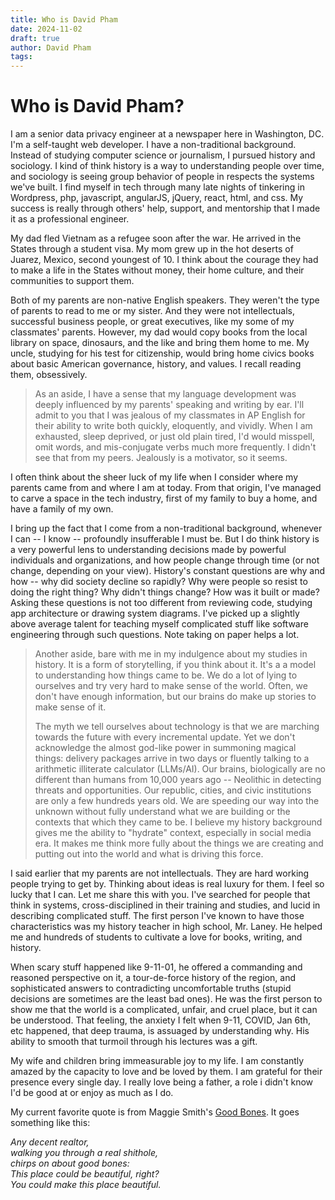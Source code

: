 ```yaml
---
title: Who is David Pham
date: 2024-11-02
draft: true
author: David Pham
tags:
---
```

# Who is David Pham?

I am a senior data privacy engineer at a newspaper here in Washington, DC. I'm a self-taught web developer. I have a non-traditional background. Instead of studying computer science or journalism, I pursued history and sociology. I kind of think history is a way to understanding people over time, and sociology is seeing group behavior of people in respects the systems we've built. I find myself in tech through many late nights of tinkering in Wordpress, php, javascript, angularJS, jQuery, react, html, and css. My success is really through others' help, support, and mentorship that I made it as a professional engineer.

My dad fled Vietnam as a refugee soon after the war. He arrived in the States through a student visa. My mom grew up in the hot deserts of Juarez, Mexico, second youngest of 10. I think about the courage they had to make a life in the States without money, their home culture, and their communities to support them.

Both of my parents are non-native English speakers. They weren't the type of parents to read to me or my sister. And they were not intellectuals, successful business people, or great executives, like my some of my classmates' parents. However, my dad would copy books from the local library on space, dinosaurs, and the like and bring them home to me. My uncle, studying for his test for citizenship, would bring home civics books about basic American governance, history, and values. I recall reading them, obsessively.

> As an aside, I have a sense that my language development was deeply influenced by my parents' speaking and writing by ear. I'll admit to you that I was jealous of my classmates in AP English for their ability to write both quickly, eloquently, and vividly. When I am exhausted, sleep deprived, or just old plain tired, I'd would misspell, omit words, and mis-conjugate verbs much more frequently. I didn't see that from my peers. Jealously is a motivator, so it seems.

I often think about the sheer luck of my life when I consider where my parents came from and where I am at today. From that origin, I've managed to carve a space in the tech industry, first of my family to buy a home, and have a family of my own.

I bring up the fact that I come from a non-traditional background, whenever I can -- I know -- profoundly insufferable I must be. But I do think history is a very powerful lens to understanding decisions made by powerful individuals and organizations, and how people change through time (or not change, depending on your view). History's constant questions are why and how -- why did society decline so rapidly? Why were people so resist to doing the right thing? Why didn't things change? How was it built or made? Asking these questions is not too different from reviewing code, studying app architecture or drawing system diagrams. I've picked up a slightly above average talent for teaching myself complicated stuff like software engineering through such questions. Note taking on paper helps a lot.

> Another aside, bare with me in my indulgence about my studies in history. It is a form of storytelling, if you think about it. It's a a model to understanding how things came to be. We do a lot of lying to ourselves and try very hard to make sense of the world. Often, we don't have enough information, but our brains do make up stories to make sense of it. 
>
> The myth we tell ourselves about technology is that we are marching towards the future with every incremental update. Yet we don't acknowledge the almost god-like power in summoning magical things: delivery packages arrive in two days or fluently talking to a arithmetic illiterate calculator (LLMs/AI). Our brains, biologically are no different than humans from 10,000 years ago -- Neolithic in detecting threats and opportunities. Our republic, cities, and civic institutions are only a few hundreds years old. We are speeding our way into the unknown without fully understand what we are building or the contexts that which they came to be. I believe my history background gives me the ability to "hydrate" context, especially in social media era. It makes me think more fully about the things we are creating and putting out into the world and what is driving this force.

I said earlier that my parents are not intellectuals. They are hard working people trying to get by. Thinking about ideas is real luxury for them. I feel so lucky that I can. Let me share this with you. I've searched for people that think in systems, cross-disciplined in their training and studies, and lucid in describing complicated stuff. The first person I've known to have those characteristics was my history teacher in high school, Mr. Laney. He helped me and hundreds of students to cultivate a love for books, writing, and history.

When scary stuff happened like 9-11-01, he offered a commanding and reasoned perspective on it, a tour-de-force history of the region, and sophisticated answers to contradicting uncomfortable truths (stupid decisions are sometimes are the least bad ones). He was the first person to show me that the world is a complicated, unfair, and cruel place, but it can be understood. That feeling, the anxiety I felt when 9-11, COVID, Jan 6th, etc happened, that deep trauma, is assuaged by understanding why. His ability to smooth that turmoil through his lectures was a gift.

My wife and children bring immeasurable joy to my life. I am constantly amazed by the capacity to love and be loved by them. I am grateful for their presence every single day. I really love being a father, a role i didn't know I'd be good at or enjoy as much as I do.

My current favorite quote is from Maggie Smith's [Good Bones](https://www.poetryfoundation.org/poems/89897/good-bones). It goes something like this:  
  
_Any decent realtor,  
walking you through a real shithole,  
chirps on about good bones:  
This place could be beautiful, right?  
You could make this place beautiful._